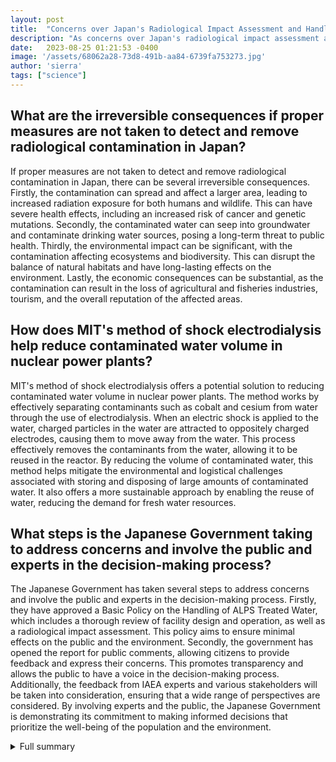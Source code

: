```yaml
---
layout: post
title:  "Concerns over Japan's Radiological Impact Assessment and Handling of ALPS Treated Water at Fukushima Daiichi Nuclear Power Station"
description: "As concerns over Japan's radiological impact assessment and the handling of ALPS treated water at TEPCO's Fukushima Daiichi Nuclear Power Station continue to grow, international experts and MIT offer potential solutions."
date:   2023-08-25 01:21:53 -0400
image: '/assets/68062a28-73d8-491b-aa84-6739fa753273.jpg'
author: 'sierra'
tags: ["science"]
---
```


## What are the irreversible consequences if proper measures are not taken to detect and remove radiological contamination in Japan?
If proper measures are not taken to detect and remove radiological contamination in Japan, there can be several irreversible consequences. Firstly, the contamination can spread and affect a larger area, leading to increased radiation exposure for both humans and wildlife. This can have severe health effects, including an increased risk of cancer and genetic mutations. Secondly, the contaminated water can seep into groundwater and contaminate drinking water sources, posing a long-term threat to public health. Thirdly, the environmental impact can be significant, with the contamination affecting ecosystems and biodiversity. This can disrupt the balance of natural habitats and have long-lasting effects on the environment. Lastly, the economic consequences can be substantial, as the contamination can result in the loss of agricultural and fisheries industries, tourism, and the overall reputation of the affected areas.

## How does MIT's method of shock electrodialysis help reduce contaminated water volume in nuclear power plants?
MIT's method of shock electrodialysis offers a potential solution to reducing contaminated water volume in nuclear power plants. The method works by effectively separating contaminants such as cobalt and cesium from water through the use of electrodialysis. When an electric shock is applied to the water, charged particles in the water are attracted to oppositely charged electrodes, causing them to move away from the water. This process effectively removes the contaminants from the water, allowing it to be reused in the reactor. By reducing the volume of contaminated water, this method helps mitigate the environmental and logistical challenges associated with storing and disposing of large amounts of contaminated water. It also offers a more sustainable approach by enabling the reuse of water, reducing the demand for fresh water resources.

## What steps is the Japanese Government taking to address concerns and involve the public and experts in the decision-making process?
The Japanese Government has taken several steps to address concerns and involve the public and experts in the decision-making process. Firstly, they have approved a Basic Policy on the Handling of ALPS Treated Water, which includes a thorough review of facility design and operation, as well as a radiological impact assessment. This policy aims to ensure minimal effects on the public and the environment. Secondly, the government has opened the report for public comments, allowing citizens to provide feedback and express their concerns. This promotes transparency and allows the public to have a voice in the decision-making process. Additionally, the feedback from IAEA experts and various stakeholders will be taken into consideration, ensuring that a wide range of perspectives are considered. By involving experts and the public, the Japanese Government is demonstrating its commitment to making informed decisions that prioritize the well-being of the population and the environment.

<details>
  <summary>Full summary</summary>
Marine biologist Robert Richmond, a professor with the University of Hawaii, expressed concerns over Japan's ability to detect and remove radiological contamination during a recent interview. He warned of the irreversible consequences if proper measures are not taken.<br><br>In response to these concerns, IAEA officials and international experts visited Japan from 14th to 18th February. The purpose of their visit was to conduct an IAEA's Safety Review on ALPS treated water at TEPCO's Fukushima Daiichi Nuclear Power Station (FDNPS). Meetings were held with relevant ministries and TEPCO to discuss cooperation regarding the handling of the ALPS treated water. This visit was conducted under strict preventive measures against the spread of the coronavirus.<br><br>Meanwhile, MIT has developed a method to reduce contaminated water volume in nuclear power plants. The method, which utilizes shock electrodialysis, effectively separates contaminants such as cobalt and cesium from water. The cleaned water can then be reused in the reactor, offering a potential solution to the issue of contaminated water. The system is affordable, scalable, and versatile, making it a promising development in the field.<br><br>Despite these efforts, concerns regarding the environmental impact of the Fukushima accident persist. Radioactive fallout has spread across land and sea, particularly in the Fukushima prefecture. While many foodstuffs in Japan are now free of contamination, the water used for cooling the Fukushima reactors continues to be affected.<br><br>The Japanese Government has recently approved a Basic Policy on the Handling of ALPS Treated Water, which includes a thorough review of facility design and operation, as well as a radiological impact assessment. The government aims to ensure minimal effects on the public and the environment. To further improve the policy, the report is open for public comments, and necessary procedures for approval will follow. The feedback from IAEA experts and various stakeholders will also be taken into consideration. The Japanese Government is committed to providing scientific information in a transparent manner.<br><br>In conclusion, concerns regarding Japan's radiological impact assessment and the handling of ALPS treated water at TEPCO's Fukushima Daiichi Nuclear Power Station have prompted international attention. With marine biologist Robert Richmond warning of the potential irreversible consequences, IAEA officials conducted a Safety Review and engaged in discussions to address the issue. MIT's method offers hope for reducing contaminated water volume in nuclear power plants. However, the environmental impact of the Fukushima accident remains a concern, particularly regarding the contamination of water used for cooling. The approval of the Basic Policy on the Handling of ALPS Treated Water demonstrates the Japanese Government's commitment to addressing these concerns and involving the public and experts in the decision-making process.
</details>
